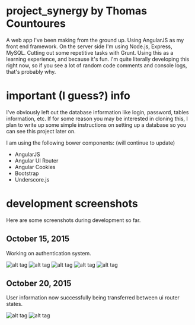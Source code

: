 # project_synergy by Thomas Countoures
A web app I've been making from the ground up. Using AngularJS as my front end framework. On the server side I'm using Node.js, Express, MySQL. Cutting out some repetitive tasks with Grunt. Using this as a learning experience, and because it's fun. I'm quite literally developing this right now, so if you see a lot of random code comments and console logs, that's probably why.

# important (I guess?) info
I've obviously left out the database information like login, password, tables information, etc. If for some reason you may be interested in cloning this, I plan to write up some simple instructions on setting up a database so you can see this project later on. 

I am using the following bower components: (will continue to update)

* AngularJS
* Angular UI Router
* Angular Cookies
* Bootstrap
* Underscore.js

# development screenshots

Here are some screenshots during development so far.

## October 15, 2015

Working on authentication system.

![alt tag](https://raw.github.com/thomascountoures/project_synergy/screenshots/screenshots/screen1.png)
![alt tag](https://raw.github.com/thomascountoures/project_synergy/screenshots/screenshots/screen2.png)
![alt tag](https://raw.github.com/thomascountoures/project_synergy/screenshots/screenshots/screen3.png)
![alt tag](https://raw.github.com/thomascountoures/project_synergy/screenshots/screenshots/screen4.png)
![alt tag](https://raw.github.com/thomascountoures/project_synergy/screenshots/screenshots/screen5.png)

## October 20, 2015

User information now successfully being transferred between ui router states.

![alt tag](https://raw.github.com/thomascountoures/project_synergy/screenshots/screenshots/screen6.png)
![alt tag](https://raw.github.com/thomascountoures/project_synergy/screenshots/screenshots/screen7.png)
